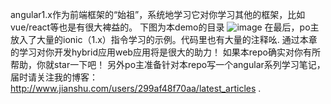 
angular1.x作为前端框架的“始祖”，系统地学习它对你学习其他的框架，比如vue/react等也是有很大裨益的。
下图为本demo的目录
![image](https://github.com/WesleyQ5233/angular_learning.git/readme/menu.png)
在最后，po主放入了大量的ionic（1.x）指令学习的示例。代码里也有大量的注释吆.
通过本章的学习对你开发hybrid应用web应用将是很大的助力！
如果本repo确实对你有所帮助，你就star一下吧！
另外po主准备针对本repo写一个angular系列学习笔记，届时请关注我的博客：http://www.jianshu.com/users/299af48f70aa/latest_articles .
